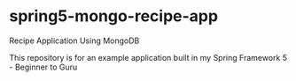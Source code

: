 
# spring5-mongo-recipe-app
Recipe Application Using MongoDB

This repository is for an example application built in my Spring Framework 5 - Beginner to Guru

